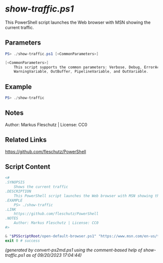 *show-traffic.ps1*
================

This PowerShell script launches the Web browser with MSN showing the current traffic.

Parameters
----------
```powershell
PS> ./show-traffic.ps1 [<CommonParameters>]

[<CommonParameters>]
    This script supports the common parameters: Verbose, Debug, ErrorAction, ErrorVariable, WarningAction, 
    WarningVariable, OutBuffer, PipelineVariable, and OutVariable.
```

Example
-------
```powershell
PS> ./show-traffic

```

Notes
-----
Author: Markus Fleschutz | License: CC0

Related Links
-------------
https://github.com/fleschutz/PowerShell

Script Content
--------------
```powershell
<#
.SYNOPSIS
	Shows the current traffic 
.DESCRIPTION
	This PowerShell script launches the Web browser with MSN showing the current traffic.
.EXAMPLE
	PS> ./show-traffic
.LINK
	https://github.com/fleschutz/PowerShell
.NOTES
	Author: Markus Fleschutz | License: CC0
#>

& "$PSScriptRoot/open-default-browser.ps1" "https://www.msn.com/en-us/traffic?lvl=11&intent=roadClosures"
exit 0 # success
```

*(generated by convert-ps2md.ps1 using the comment-based help of show-traffic.ps1 as of 09/20/2023 17:04:44)*
